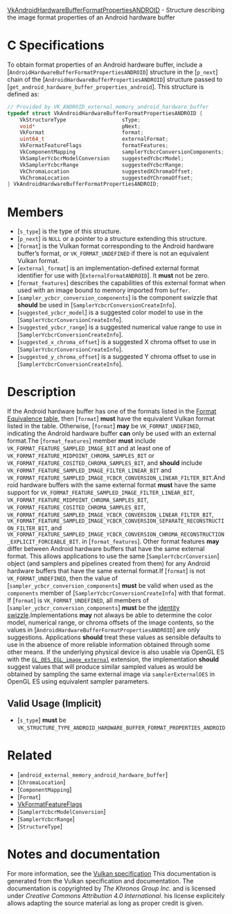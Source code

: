 [VkAndroidHardwareBufferFormatPropertiesANDROID](https://www.khronos.org/registry/vulkan/specs/1.3-extensions/man/html/VkAndroidHardwareBufferFormatPropertiesANDROID.html) - Structure describing the image format properties of an Android hardware buffer

# C Specifications
To obtain format properties of an Android hardware buffer, include a
[`AndroidHardwareBufferFormatPropertiesANDROID`] structure in the
[`p_next`] chain of the [`AndroidHardwareBufferPropertiesANDROID`]
structure passed to [`get_android_hardware_buffer_properties_android`].
This structure is defined as:
```c
// Provided by VK_ANDROID_external_memory_android_hardware_buffer
typedef struct VkAndroidHardwareBufferFormatPropertiesANDROID {
    VkStructureType                  sType;
    void*                            pNext;
    VkFormat                         format;
    uint64_t                         externalFormat;
    VkFormatFeatureFlags             formatFeatures;
    VkComponentMapping               samplerYcbcrConversionComponents;
    VkSamplerYcbcrModelConversion    suggestedYcbcrModel;
    VkSamplerYcbcrRange              suggestedYcbcrRange;
    VkChromaLocation                 suggestedXChromaOffset;
    VkChromaLocation                 suggestedYChromaOffset;
} VkAndroidHardwareBufferFormatPropertiesANDROID;
```

# Members
- [`s_type`] is the type of this structure.
- [`p_next`] is `NULL` or a pointer to a structure extending this structure.
- [`format`] is the Vulkan format corresponding to the Android hardware buffer’s format, or `VK_FORMAT_UNDEFINED` if there is not an equivalent Vulkan format.
- [`external_format`] is an implementation-defined external format identifier for use with [`ExternalFormatANDROID`]. It  **must**  not be zero.
- [`format_features`] describes the capabilities of this external format when used with an image bound to memory imported from `buffer`.
- [`sampler_ycbcr_conversion_components`] is the component swizzle that  **should**  be used in [`SamplerYcbcrConversionCreateInfo`].
- [`suggested_ycbcr_model`] is a suggested color model to use in the [`SamplerYcbcrConversionCreateInfo`].
- [`suggested_ycbcr_range`] is a suggested numerical value range to use in [`SamplerYcbcrConversionCreateInfo`].
- [`suggested_x_chroma_offset`] is a suggested X chroma offset to use in [`SamplerYcbcrConversionCreateInfo`].
- [`suggested_y_chroma_offset`] is a suggested Y chroma offset to use in [`SamplerYcbcrConversionCreateInfo`].

# Description
If the Android hardware buffer has one of the formats listed in the
[Format Equivalence
table](https://www.khronos.org/registry/vulkan/specs/1.3-extensions/html/vkspec.html#memory-external-android-hardware-buffer-formats), then [`format`] **must**  have the equivalent Vulkan format listed in
the table.
Otherwise, [`format`] **may**  be `VK_FORMAT_UNDEFINED`, indicating the
Android hardware buffer  **can**  only be used with an external format.The [`format_features`] member  **must**  include
`VK_FORMAT_FEATURE_SAMPLED_IMAGE_BIT` and at least one of
`VK_FORMAT_FEATURE_MIDPOINT_CHROMA_SAMPLES_BIT` or
`VK_FORMAT_FEATURE_COSITED_CHROMA_SAMPLES_BIT`, and  **should**  include
`VK_FORMAT_FEATURE_SAMPLED_IMAGE_FILTER_LINEAR_BIT` and
`VK_FORMAT_FEATURE_SAMPLED_IMAGE_YCBCR_CONVERSION_LINEAR_FILTER_BIT`.Android hardware buffers with the same external format  **must**  have the same
support for `VK_FORMAT_FEATURE_SAMPLED_IMAGE_FILTER_LINEAR_BIT`,
`VK_FORMAT_FEATURE_MIDPOINT_CHROMA_SAMPLES_BIT`,
`VK_FORMAT_FEATURE_COSITED_CHROMA_SAMPLES_BIT`,
`VK_FORMAT_FEATURE_SAMPLED_IMAGE_YCBCR_CONVERSION_LINEAR_FILTER_BIT`,
`VK_FORMAT_FEATURE_SAMPLED_IMAGE_YCBCR_CONVERSION_SEPARATE_RECONSTRUCTION_FILTER_BIT`,
and
`VK_FORMAT_FEATURE_SAMPLED_IMAGE_YCBCR_CONVERSION_CHROMA_RECONSTRUCTION_EXPLICIT_FORCEABLE_BIT`.
in [`format_features`].
Other format features  **may**  differ between Android hardware buffers that have
the same external format.
This allows applications to use the same [`SamplerYcbcrConversion`]
object (and samplers and pipelines created from them) for any Android
hardware buffers that have the same external format.If [`format`] is not `VK_FORMAT_UNDEFINED`, then the value of
[`sampler_ycbcr_conversion_components`] **must**  be valid when used as the
`components` member of [`SamplerYcbcrConversionCreateInfo`] with
that format.
If [`format`] is `VK_FORMAT_UNDEFINED`, all members of
[`sampler_ycbcr_conversion_components`] **must**  be the
[identity swizzle](https://www.khronos.org/registry/vulkan/specs/1.3-extensions/html/vkspec.html#resources-image-views-identity-mappings).Implementations  **may**  not always be able to determine the color model,
numerical range, or chroma offsets of the image contents, so the values in
[`AndroidHardwareBufferFormatPropertiesANDROID`] are only suggestions.
Applications  **should**  treat these values as sensible defaults to use in the
absence of more reliable information obtained through some other means.
If the underlying physical device is also usable via OpenGL ES with the
[`GL_OES_EGL_image_external`](https://www.khronos.org/registry/OpenGL/extensions/OES/OES_EGL_image_external.txt)
extension, the implementation  **should**  suggest values that will produce
similar sampled values as would be obtained by sampling the same external
image via `samplerExternalOES` in OpenGL ES using equivalent sampler
parameters.
## Valid Usage (Implicit)
-  [`s_type`] **must**  be `VK_STRUCTURE_TYPE_ANDROID_HARDWARE_BUFFER_FORMAT_PROPERTIES_ANDROID`

# Related
- [`android_external_memory_android_hardware_buffer`]
- [`ChromaLocation`]
- [`ComponentMapping`]
- [`Format`]
- [VkFormatFeatureFlags]()
- [`SamplerYcbcrModelConversion`]
- [`SamplerYcbcrRange`]
- [`StructureType`]

# Notes and documentation
For more information, see the [Vulkan specification](https://www.khronos.org/registry/vulkan/specs/1.3-extensions/html/vkspec.html)
This documentation is generated from the Vulkan specification and documentation.
The documentation is copyrighted by *The Khronos Group Inc.* and is licensed under *Creative Commons Attribution 4.0 International*.
his license explicitely allows adapting the source material as long as proper credit is given.
        